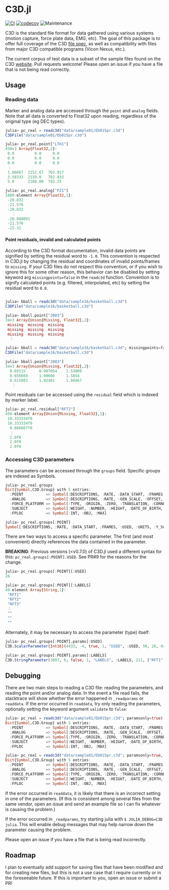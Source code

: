 # C3D.jl

[![CI](https://github.com/halleysfifthinc/C3D.jl/actions/workflows/CI.yml/badge.svg)](https://github.com/halleysfifthinc/C3D.jl/actions/workflows/CI.yml)
[![codecov](https://codecov.io/gh/halleysfifthinc/C3D.jl/branch/master/graph/badge.svg)](https://codecov.io/gh/halleysfifthinc/C3D.jl)
![Maintenance](https://img.shields.io/maintenance/yes/2021)

C3D is the standard file format for data gathered using various systems (motion capture, force plate data, EMG, etc). The goal of this package is to offer full coverage of the C3D [file spec](https://www.c3d.org), as well as compatibility with files from major C3D compatible programs (Vicon Nexus, etc.).

The current corpus of test data is a subset of the sample files found on the C3D [website](https://www.c3d.org/sampledata.html).
Pull requests welcome! Please open an issue if you have a file that is not being read correctly.

## Usage

### Reading data

Marker and analog data are accessed through the `point` and `analog` fields. Note that all data is converted to Float32 upon reading, regardless of the original type (eg DEC types).

```julia
julia> pc_real = readc3d("data/sample01/Eb015pr.c3d")
C3DFile("data/sample01/Eb015pr.c3d")

julia> pc_real.point["LTH1"]
450×3 Array{Float32,2}:
 0.0         0.0     0.0
 0.0         0.0     0.0
 0.0         0.0     0.0
 ⋮
 1.66667  2152.67  702.917
 3.58333  2159.0   702.833
 5.0      2168.08  702.25

julia> pc_real.analog["FZ1"]
1800-element Array{Float32,1}:
 -20.832
 -21.576
 -20.832
   ⋮
 -20.088001
 -21.576
 -22.32
```

#### Point residuals, invalid and calculated points

According to the C3D format documentation, invalid data points are signified by setting the residual word to `-1.0`. This convention is respected in C3D.jl by changing the residual and coordinates of invalid points/frames to `missing`. If your C3D files do not respect this convention, or if you wish to ignore this for some other reason, this behavior can be disabled by setting keyword arg `missingpoints=false` in the `readc3d` function. Convention is to signify calculated points (e.g. filtered, interpolated, etc) by setting the residual word to `0.0`.

```julia

julia> bball = readc3d("data/sample16/basketball.c3d")
C3DFile("data/sample16/basketball.c3d")

julia> bball.point["2003"]
34×3 Array{Union{Missing, Float32},2}:
 missing  missing  missing
 missing  missing  missing
 missing  missing  missing
  ⋮

julia> bball = readc3d("data/sample16/basketball.c3d"; missingpoints=false)
C3DFile("data/sample16/basketball.c3d")

julia> bball.point["2003"]
34×3 Array{Union{Missing, Float32},2}:
  0.69115      0.987054    1.53009
  0.656669     1.00666     1.5854
  0.615803     1.02481     1.60467
   ⋮
```

Point residuals can be accessed using the `residual` field which is indexed by marker label.

```julia
julia> pc_real.residual["RFT2"]
450-element Array{Union{Missing, Float32},1}:
 10.333334f0
 10.333334f0
  9.666667f0
  ⋮
  2.0f0
  2.0f0
  2.0f0
```

### Accessing C3D parameters

The parameters can be accessed through the `groups` field. Specific groups are indexed as Symbols.

```julia
julia> pc_real.groups
Dict{Symbol,C3D.Group} with 5 entries:
  :POINT          => Symbol[:DESCRIPTIONS, :RATE, :DATA_START, :FRAMES, :USED, :UNITS, :Y_SCREEN, :LABELS, :X_SCREEN, :SCALE]
  :ANALOG         => Symbol[:DESCRIPTIONS, :RATE, :GEN_SCALE, :OFFSET, :USED, :UNITS, :LABELS, :SCALE]
  :FORCE_PLATFORM => Symbol[:TYPE, :ORIGIN, :ZERO, :TRANSLATION, :CORNERS, :USED, :ROTATION, :CHANNEL]
  :SUBJECT        => Symbol[:WEIGHT, :NUMBER, :HEIGHT, :DATE_OF_BIRTH, :GENDER, :PROJECT, :TARGET_RADIUS, :NAME]
  :FPLOC          => Symbol[:INT, :OBJ, :MAX]

julia> pc_real.groups[:POINT]
Symbol[:DESCRIPTIONS, :RATE, :DATA_START, :FRAMES, :USED, :UNITS, :Y_SCREEN, :LABELS, :X_SCREEN, :SCALE]
```

There are two ways to access a specific parameter. The first (and most convenient) directly references the data contained in the parameter.

**BREAKING**: Previous versions (<v0.7.0) of C3D.jl used a different syntax for this:
`pc_real.groups[:POINT].USED`. See PR#9 for the reasons for the change.

```julia
julia> pc_real.groups[:POINT][:USED]
26

julia> pc_real.groups[:POINT][:LABELS]
48-element Array{String,1}:
 "RFT1"
 "RFT2"
 "RFT3"
 ⋮
 ""
 ""
 ""
```

Alternately, it may be necessary to access the parameter (type) itself:

```julia
julia> pc_real.groups[:POINT].params[:USED]
C3D.ScalarParameter{Int16}(4433, -4, true, 1, "USED", :USED, 30, 26, 0x17, "* Number of points used")

julia> pc_real.groups[:POINT].params[:LABELS]
C3D.StringParameter(3807, 6, false, 1, "LABELS", :LABELS, 211, ["RFT1", "RFT2", "RFT3",  …  "", "", ""], 0x0c, "Point labels")
```

## Debugging

There are two main steps to reading a C3D file: reading the parameters, and reading the point and/or analog data. In the event a file read fails, the stacktrace will show whether the error happened in `_readparams` or `readdata`. If the error occurred in `readdata`, try only reading the parameters, optionally setting the keyword argument `validate` to `false`:

```julia
julia> pc_real = readc3d("data/sample01/Eb015pr.c3d"; paramsonly=true)
Dict{Symbol,C3D.Group} with 5 entries:
  :POINT          => Symbol[:DESCRIPTIONS, :RATE, :DATA_START, :FRAMES, :USED, :UNITS, :Y_SCREEN, :LABELS, :X_SCREEN, :SCALE]
  :ANALOG         => Symbol[:DESCRIPTIONS, :RATE, :GEN_SCALE, :OFFSET, :USED, :UNITS, :LABELS, :SCALE]
  :FORCE_PLATFORM => Symbol[:TYPE, :ORIGIN, :ZERO, :TRANSLATION, :CORNERS, :USED, :ROTATION, :CHANNEL]
  :SUBJECT        => Symbol[:WEIGHT, :NUMBER, :HEIGHT, :DATE_OF_BIRTH, :GENDER, :PROJECT, :TARGET_RADIUS, :NAME]
  :FPLOC          => Symbol[:INT, :OBJ, :MAX]

julia> pc_real = readc3d("data/sample01/Eb015pr.c3d"; paramsonly=true, validate=false)
Dict{Symbol,C3D.Group} with 5 entries:
  :POINT          => Symbol[:DESCRIPTIONS, :RATE, :DATA_START, :FRAMES, :USED, :UNITS, :Y_SCREEN, :LABELS, :X_SCREEN, :SCALE]
  :ANALOG         => Symbol[:DESCRIPTIONS, :RATE, :GEN_SCALE, :OFFSET, :USED, :UNITS, :LABELS, :SCALE]
  :FORCE_PLATFORM => Symbol[:TYPE, :ORIGIN, :ZERO, :TRANSLATION, :CORNERS, :USED, :ROTATION, :CHANNEL]
  :SUBJECT        => Symbol[:WEIGHT, :NUMBER, :HEIGHT, :DATE_OF_BIRTH, :GENDER, :PROJECT, :TARGET_RADIUS, :NAME]
  :FPLOC          => Symbol[:INT, :OBJ, :MAX]
```

If the error occurred in `readdata`, it is likely that there is an incorrect setting in one of the parameters. (If this is consistent among several files from the same vendor, open an issue and send an example file so I can fix whatever is causing the problem.)

If the error occurred in `_readparams`, try starting julia with `$ JULIA_DEBUG=C3D julia`. This will enable debug messages that may help narrow down the parameter causing the problem.

Please open an issue if you have a file that is being read incorrectly.

## Roadmap

I plan to eventually add support for saving files that have been modified and for creating new files, but this is not a use case that I require currently or in the foreseeable future. If this is important to you, open an issue or submit a PR!
